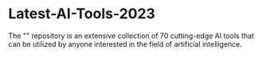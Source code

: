 # Latest-AI-Tools-2023
The "" repository is an extensive collection of 70 cutting-edge AI tools that can be utilized by anyone interested in the field of artificial intelligence. 
